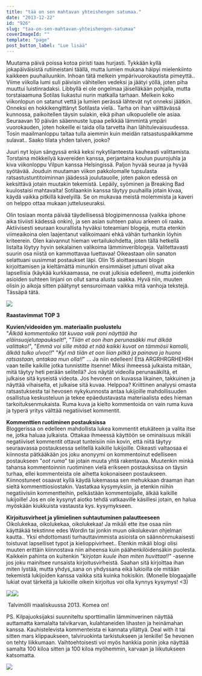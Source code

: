```yaml
---
title: "tää on sen mahtavan yhteishengen satumaa."
date: "2013-12-22"
id: "926"
slug: "taa-on-sen-mahtavan-yhteishengen-satumaa"
coverImageId: ""
template: "page"
post_button_label: "Lue lisää"
---
```


Muutama päivä poissa kotoa piristi taas hurjasti. Tykkään kyllä jokapäiväisistä rutiineistani täällä, mutta lumien mukana häipyi mielenkiinto kaikkeen puuhailuunkin. Inhoan tätä melkein ympärivuorokautista pimeyttä.. Viime viikolla lumi suli päivisin vähitellen vedeksi ja jäätyi yöllä, joten piha muuttui luistinradaksi. Libbyllä ei ole ongelmaa jäiselläkään pohjalla, mutta torstaiaamuna Sotilas liukastui nurin matkalla tarhaan. Melkein koko viikonlopun on satanut vettä ja lumien perässä lähtevät nyt onneksi jäätkin. Onneksi en hokkikengittänyt Sotilasta vielä.. Tarha on ihan välttävässä kunnossa, paikoitellen täysin sulakin, eikä pihan ulkopuolelle ole asiaa. Seuraavan 10 päivän sääennuste lupaa pelkkää lämmintä ympäri vuorokauden, joten hokeille ei taida olla tarvetta ihan lähitulevaisuudessa. Tosin maailmanloppu taitaa tulla aiemmin kuin meidän ratsastuspaikkamme sulavat.. Saako tilata yhden talven, jooko?  
  
Juuri nyt lojun sängyssä enkä keksi nykytilanteesta kauheasti valittamista. Torstaina mökkeilyä kavereiden kanssa, perjantaina koulun puurojuhla ja kiva viikonloppu Vilpun kanssa Helsingissä. Paljon hyvää seuraa ja hyvää syötävää. Jouduin muutaman viikon pakkolomalle tupsulasta ratsastustuntitoiminnan jäädessä joulutauolle, joten pakon edessä on keksittävä jotain muutakin tekemistä. Lepäily, syöminen ja Breaking Bad kuulostaisi mahtavalta! Sotilaankin kanssa täytyy puuhailla jotain kivaa, käydä vaikka pitkillä kävelyillä. Se on mukavaa meistä molemmista ja kaveri on helppo ottaa mukaan jutteluseuraksi.  
  
Olin tosiaan monta päivää täydellisessä blogipimennossa (vaikka iphone aika tiiviisti kädessä onkin), ja sen asian suhteen paluu arkeen oli raaka. Aktiivisesti seuraan kourallista hyväksi toteamiani blogeja, mutta etenkin viimeaikoina olen laajentanut valikoimaani ehkä vähän turhankin löyhin kriteerein. Olen kaivannut hieman vertailukohdetta, joten tällä hetkellä listalta löytyy hyvin sekalainen valikoima lämminveriblogeja. Valitettavasti suurin osa niistä on kammottavaa luettavaa! Oikeastaan olin sanaton selattuani uusimmat postaukset läpi. Olin 15 aloittaessani blogin kirjoittamisen ja kieltämättä minunkin ensimmäiset juttuni olivat aika lapsellisia (käykää kurkkaamassa, ne ovat julkisia edelleen), mutta joidenkin asioiden suhteen linjani on ollut sama alusta saakka. Hyvä niin, muuten olisin jo aikoja sitten päätynyt sensuroimaan vaikka mitä vanhoja tekstejä. Tässäpä tätä.  
  

[![](images/_full+(2).jpg)](http://2.bp.blogspot.com/-6DSq3T0UlpQ/Urdx15yvkNI/AAAAAAAAHpk/7TpMob33UMY/s1600/_full+(2).jpg)

  
  

**Raastavimmat TOP 3**

  
**Kuvien/videoiden ym. materiaalin puolustelu**  
"_Älkää kommentoiko tät kuvaa vaik poni näyttää iha eläinsuojelutapaukselt!_", "_Tiiän et oon ihan perunasäkki mut älkää valittako!_", "_Emmä voi sille mitää et nää kaikki kuvat on tämmösii kamalii, älkää tulko ulvoo!!_" "_Kyl mä tiiän et oon liian pitkä ja painava ja huono ratsastaan, antakaa mun olla!!_" ... Ja niin edelleen! Että ARGRHRGRHEHRH vaan teille kaikille jotka tunnistitte itsenne! Miksi ihmeessä julkaista mitään, mitä täytyy heti perään selitellä? Jos näytät videolla perunasäkiltä, et julkaise sitä kyseistä videota. Jos hevonen on kuvassa likainen, takkuinen ja näyttää vihaiselta, et julkaise sitä kuvaa. Helppoa? Kriittinen analyysi omasta ratsastuksesta tai hevosen nykykunnosta antaa lukijoille mahdollisuuden osallistua keskusteluun ja tekee epäedustavasta materiaalista edes hieman tarkoituksenmukaista. Ruma kuva ja kielto kommentoida on vain ruma kuva ja typerä yritys välttää negatiiviset kommentit.  
  
**Kommenttien ruotiminen postauksissa**  
Bloggerissa on edelleen mahdollista lukea kommentit etukäteen ja valita itse ne, jotka haluaa julkaista. Ottakaa ihmeessä käyttöön se ominaisuus mikäli negatiiviset kommentit ottavat tunteisiin niin kovin, että niitä täytyy seuraavassa postauksessa selitellä kaikille lukijoille. Oikeasti valtaosaa ei kiinnosta pätkääkään jos joku anonyymi on kommentoinut edelliseen postaukseen "_oot ruma_" tai jotain muuta yhtä rakentavaa. Muutenkin minkä tahansa kommentoinnin ruotiminen vielä erikseen postauksissa on täysin turhaa, ellei kommenteista ole aihetta kokonaiseen postaukseen. Kiinnostuneet osaavat kyllä käydä lukemassa sen mehukkaan draaman ihan sieltä kommenttiosiostakin. Vastatkaa kysymyksiin, ja etenkin niihin negatiivisiin kommentteihin, pelkästään kommentoijalle, älkää kaikille lukijoille! Jos en ole kysynyt aiotko tehdä vatkaaville käsillesi jotain, en halua myöskään kiukkuista vastausta kys. kysymykseen.  
  
**Kirjoitusvirheet ja ylimielinen suhtautuminen palautteeseen**  
Oikolukekaa, oikolukekaa, oikolukekaa! Ja mikäli ette itse osaa niin käyttäkää tekstinne edes Wordin tai jonkin muun oikolukevan ohjelman kautta.. Yksi ehdottomasti turhauttavimmista asioista on säännönmukaisesti toistuvat lapselliset typot ja kielioppivirheet.. Etenkin mikäli blogi olisi muuten erittäin kiinnostava niin aiheensa kuin päähenkilöidensäkin puolesta. Kaikkein pahinta on kuitenkin "_kirjotan kuule ihan miten huvittaa!!_" -asenne jos joku mainitsee runsaista kirjoitusvirheistä. Saahan sitä kirjoittaa ihan miten lystää, mutta yhdys\_sana on yhdyssana eikä lukioilla ole mitään tekemistä lukijoiden kanssa vaikka sitä kuinka hokisikin. (Monelle blogaajalle lukiat ovat tärkeitä ja lukioille oikein kirjoitus voi olla kynnys kysymys! <3)  
  

[![](images/_full+(1).jpg)](http://4.bp.blogspot.com/-S9Z26oJi2oY/UrdxYuQZXdI/AAAAAAAAHpY/fQjtGfOe5E8/s1600/_full+(1).jpg)[![](images/_full.jpg)](http://3.bp.blogspot.com/-OwX8_0LFB3A/UrdxYtCbV1I/AAAAAAAAHpU/aBgfRcQQYvs/s1600/_full.jpg)

  

 Talvimölli maaliskuussa 2013. Komea on!

  
PS. Kilpajuoksijaksi suunniteltu sporttimallin lämminverinen näyttää auttamatta kamalalta talvikarvan, kulahtaneiden lihasten ja heinämahan kanssa. Kauhistelevista kommenteista ei kannata yllättyä. Deal with it tai sitten mars klippaukseen, talviruokinta tarkistukseen ja lenkille! Se hevonen on tehty liikkumaan. Vaihtoehtoisesti voi myös hankkia ponin joka näyttää samalta 100 kiloa sitten ja 100 kiloa myöhemmin, karvaan ja liikutukseen katsomatta.  
  
  

[![](images/ak_uusi.png)](http://1.bp.blogspot.com/-2H9JzEzjKSU/Urdwjf5s4NI/AAAAAAAAHpE/wAem4HTFslo/s1600/ak_uusi.png)
